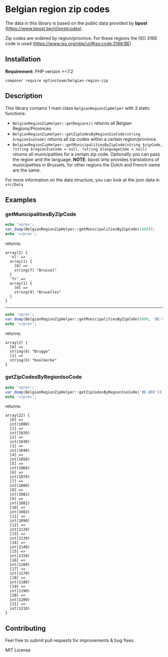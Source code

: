 # Belgian region zip codes

The data in this library is based on the public data provided by **bpost** (https://www.bpost.be/nl/postcodes).

Zip codes are ordered by region/province. For these regions the ISO 3166 code is
used (https://www.iso.org/obp/ui/#iso:code:3166:BE)

## Installation

**Requirement**: PHP version >=7.2

```
composer require optiosteam/belgian-region-zip
```

## Description

This library contains 1 main class `BelgianRegionZipHelper` with 3 static functions:

- `BelgianRegionZipHelper::getRegions()` returns all Belgian Regions/Provinces
- `BelgianRegionZipHelper::getZipCodesByRegionIsoCode(string $regionIsoCode)` returns all zip codes within a certain
  region/province
- `BelgianRegionZipHelper::getMunicipalitiesByZipCode(string $zipCode, ?string $regionIsoCode = null, ?string $languageCode = null)`
  returns all municipalities for a certain zip code. Optionally you can pass the region and the language. **NOTE**:
  bpost only provides translations of municipalities in Brussels, for other regions the Dutch and French name are the
  same.

For more information on the data structure, you can look at the json data in `src/Data`

## Examples

### getMunicipalitiesByZipCode

```php
echo '<pre>';
var_dump(BelgianRegionZipHelper::getMunicipalitiesByZipCode(1000));
echo '</pre>';
```

returns:

```
array(2) {
  'nl' =>
  array(1) {
    [0] =>
    string(7) "Brussel"
  }
  'fr' =>
  array(1) {
    [0] =>
    string(9) "Bruxelles"
  }
}
```

---

```php
echo '<pre>';
var_dump(BelgianRegionZipHelper::getMunicipalitiesByZipCode(8000, 'BE-Vwv', 'nl'));
echo '</pre>';
```

returns:

```
array(2) {
  [0] =>
  string(6) "Brugge"
  [1] =>
  string(9) "Koolkerke"
}
```

### getZipCodesByRegionIsoCode

```php
echo '<pre>';
var_dump(BelgianRegionZipHelper::getZipCodesByRegionIsoCode('BE-BRU'));
echo '</pre>';
```

returns:

```
array(22) {
  [0] =>
  int(1000)
  [1] =>
  int(1020)
  [2] =>
  int(1030)
  [3] =>
  int(1040)
  [4] =>
  int(1050)
  [5] =>
  int(1060)
  [6] =>
  int(1070)
  [7] =>
  int(1080)
  [8] =>
  int(1081)
  [9] =>
  int(1082)
  [10] =>
  int(1083)
  [11] =>
  int(1090)
  [12] =>
  int(1120)
  [13] =>
  int(1130)
  [14] =>
  int(1140)
  [15] =>
  int(1150)
  [16] =>
  int(1160)
  [17] =>
  int(1170)
  [18] =>
  int(1180)
  [19] =>
  int(1190)
  [20] =>
  int(1200)
  [21] =>
  int(1210)
}
```

## Contributing

Feel free to submit pull requests for improvements & bug fixes.

MIT License
